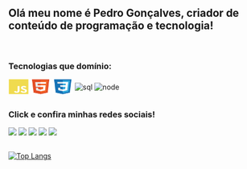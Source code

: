 ## Olá meu nome é Pedro Gonçalves, criador de conteúdo de programação e tecnologia!

<div style="display: inline_block"><br>
  <h3>Tecnologias que domínio:</h3>
  <img align="center" alt="Js" height="30" width="40" src="https://raw.githubusercontent.com/devicons/devicon/master/icons/javascript/javascript-plain.svg">
  <img align="center" alt="HTML" height="30" width="40" src="https://raw.githubusercontent.com/devicons/devicon/master/icons/html5/html5-original.svg">
  <img align="center" alt="CSS" height="30" width="40" src="https://raw.githubusercontent.com/devicons/devicon/master/icons/css3/css3-original.svg">
  <img align="center" alt="sql" height="30" width="40" src="https://cdn.jsdelivr.net/gh/devicons/devicon@latest/icons/azuresqldatabase/azuresqldatabase-original.svg">
  <img align="center" alt="node" height="30" width="40" src="https://cdn.jsdelivr.net/gh/devicons/devicon@latest/icons/nodejs/nodejs-original-wordmark.svg">      
</div>
  
  ##
 
<div> 
  <h3>Click e confira minhas redes sociais!</h3>
  <a href="https://www.youtube.com/channel/UCQdoH5TiXxIcC1f0oe_0hAg" target="_blank"><img src="https://img.shields.io/badge/YouTube-FF0000?style=for-the-badge&logo=youtube&logoColor=white" target="_blank"></a>
  <a href="https://www.instagram.com/pedrin_silva28_/" target="_blank"><img src="https://img.shields.io/badge/-Instagram-%23E4405F?style=for-the-badge&logo=instagram&logoColor=white" target="_blank"></a>
  <a href = "mailto:goncalvesilvapedro368@gmail.com"><img src="https://img.shields.io/badge/-Gmail-%23333?style=for-the-badge&logo=gmail&logoColor=white" target="_blank"></a>
  <a href="https://www.linkedin.com/in/pedrogoncalves28/" target="_blank"><img src="https://img.shields.io/badge/-LinkedIn-%230077B5?style=for-the-badge&logo=linkedin&logoColor=white" target="_blank"></a>
  <a href="https://www.tiktok.com/@pedrin_silva_?_t=8nV3VHCJdXZ&_r=1" target="_blank"><img src="https://img.shields.io/badge/TikTok-000000?style=for-the-badge&logo=tiktok&logoColor=white"></a>
</div>

  ##
[![Top Langs](https://github-readme-stats.vercel.app/api/top-langs/?username=PedrinSilva28&layout=donut)](https://github.com/anuraghazra/github-readme-stats)
